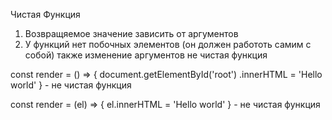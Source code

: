 Чистая Функция

1. Возвращяемое значение зависить от аргументов
2. У функций нет побочных элементов (он должен работоть самим с собой) также изменение аргументов не чистая функция

const render = () => {
    document.getElementById('root')
    .innerHTML = 'Hello world'
} - не чистая функция

const render = (el) => {
    el.innerHTML = 'Hello world'
} - не чистая функция